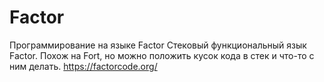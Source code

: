 # Factor
Программирование на языке Factor
Стековый функциональный язык Factor. Похож на Fort, но можно положить кусок кода в стек и что-то с ним делать.
https://factorcode.org/
